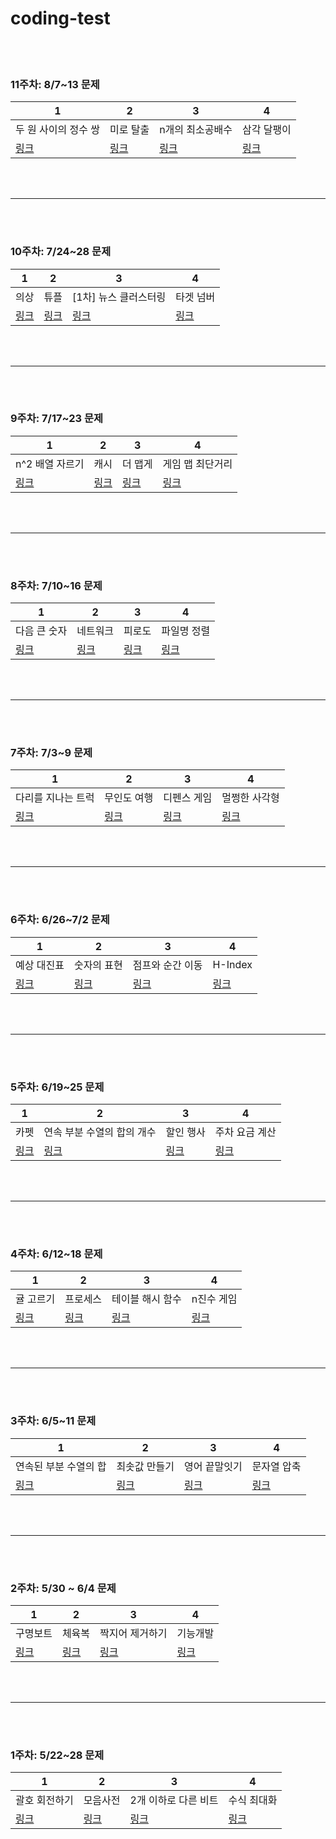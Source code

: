 # coding-test

<br><br>
### 11주차: 8/7~13 문제
| 1 | 2 | 3 | 4 |
|------|------|------|------|
| 두 원 사이의 정수 쌍 | 미로 탈출 | n개의 최소공배수 | 삼각 달팽이 |
| [링크](https://school.programmers.co.kr/learn/courses/30/lessons/181187) | [링크](https://school.programmers.co.kr/learn/courses/30/lessons/159993) | [링크](https://school.programmers.co.kr/learn/courses/30/lessons/12953) | [링크](https://school.programmers.co.kr/learn/courses/30/lessons/68645) |
<br><br>
***
<br><br>
### 10주차: 7/24~28 문제
| 1 | 2 | 3 | 4 |
|------|------|------|------|
| 의상 | 튜플 | [1차] 뉴스 클러스터링 | 타겟 넘버|
| [링크](https://school.programmers.co.kr/learn/courses/30/lessons/42578) | [링크](https://school.programmers.co.kr/learn/courses/30/lessons/64065) | [링크](https://school.programmers.co.kr/learn/courses/30/lessons/17677) | [링크](https://school.programmers.co.kr/learn/courses/30/lessons/43165) |

<br><br>
***
<br><br>
### 9주차: 7/17~23 문제
| 1 | 2 | 3 | 4 |
|------|------|------|------|
| n^2 배열 자르기 | 캐시 | 더 맵게 | 게임 맵 최단거리 |
| [링크](https://school.programmers.co.kr/learn/courses/30/lessons/87390) | [링크](https://school.programmers.co.kr/learn/courses/30/lessons/17680) | [링크](https://school.programmers.co.kr/learn/courses/30/lessons/42626) | [링크](https://school.programmers.co.kr/learn/courses/30/lessons/1844) |

<br><br>
***
<br><br>
### 8주차: 7/10~16 문제
| 1 | 2 | 3 | 4 |
|------|------|------|------|
| 다음 큰 숫자 | 네트워크 | 피로도 | 파일명 정렬 |
| [링크](https://school.programmers.co.kr/learn/courses/30/lessons/12911) | [링크](https://school.programmers.co.kr/learn/courses/30/lessons/43162?) | [링크](https://school.programmers.co.kr/learn/courses/30/lessons/87946) | [링크](https://school.programmers.co.kr/learn/courses/30/lessons/17686) |

<br><br>
***
<br><br>
### 7주차: 7/3~9 문제
| 1 | 2 | 3 | 4 |
|------|------|------|------|
| 다리를 지나는 트럭 | 무인도 여행 | 디펜스 게임 | 멀쩡한 사각형 |
| [링크](https://school.programmers.co.kr/learn/courses/30/lessons/42583) | [링크](https://school.programmers.co.kr/learn/courses/30/lessons/154540) | [링크](https://school.programmers.co.kr/learn/courses/30/lessons/142085) | [링크](https://school.programmers.co.kr/learn/courses/30/lessons/62048) |

<br><br>
***
<br></br>

### 6주차: 6/26~7/2 문제
| 1 | 2 | 3 | 4 |
|------|------|------|------|
| 예상 대진표 | 숫자의 표현 | 점프와 순간 이동 | H-Index |
| [링크](https://school.programmers.co.kr/learn/courses/30/lessons/12985) | [링크](https://school.programmers.co.kr/learn/courses/30/lessons/12924) | [링크](https://school.programmers.co.kr/learn/courses/30/lessons/12980) | [링크](https://school.programmers.co.kr/learn/courses/30/lessons/42747) |

<br><br>
***
<br></br>
### 5주차: 6/19~25 문제
| 1 | 2 | 3 | 4 |
|------|------|------|------|
| 카펫 | 연속 부분 수열의 합의 개수 | 할인 행사 | 주차 요금 계산 |
| [링크](https://school.programmers.co.kr/learn/courses/30/lessons/42842) | [링크](https://school.programmers.co.kr/learn/courses/30/lessons/131701) | [링크](https://school.programmers.co.kr/learn/courses/30/lessons/131127) | [링크](https://school.programmers.co.kr/learn/courses/30/lessons/92341) |

<br><br>
***
<br></br>
### 4주차: 6/12~18 문제
| 1 | 2 | 3 | 4 |
|------|------|------|------|
| 귤 고르기 | 프로세스 | 테이블 해시 함수 | n진수 게임 |
| [링크](https://school.programmers.co.kr/learn/courses/30/lessons/138476) | [링크](https://school.programmers.co.kr/learn/courses/30/lessons/42587) | [링크](https://school.programmers.co.kr/learn/courses/30/lessons/147354) | [링크](https://school.programmers.co.kr/learn/courses/30/lessons/17687) |

<br><br>
***
<br></br>
### 3주차: 6/5~11 문제
| 1 | 2 | 3 | 4 |
|------|------|------|------|
| 연속된 부분 수열의 합 | 최솟값 만들기 | 영어 끝말잇기 | 문자열 압축 |
| [링크](https://school.programmers.co.kr/learn/courses/30/lessons/178870) | [링크](https://school.programmers.co.kr/learn/courses/30/lessons/12941) | [링크](https://school.programmers.co.kr/learn/courses/30/lessons/12981) | [링크](https://school.programmers.co.kr/learn/courses/30/lessons/60057) |

<br></br>
***
<br></br>
### 2주차: 5/30 ~ 6/4 문제
| 1 | 2 | 3 | 4 |
|------|------|------|------|
| 구명보트 | 체육복 | 짝지어 제거하기 | 기능개발 |
| [링크](https://school.programmers.co.kr/learn/courses/30/lessons/42885) | [링크](https://school.programmers.co.kr/learn/courses/30/lessons/42862) | [링크](https://school.programmers.co.kr/learn/courses/30/lessons/12973) | [링크](https://school.programmers.co.kr/learn/courses/30/lessons/42586) |

<br></br>
***
<br></br>
### 1주차: 5/22~28 문제
| 1 | 2 | 3 | 4 |
|------|------|------|------|
| 괄호 회전하기 | 모음사전 | 2개 이하로 다른 비트 | 수식 최대화 |
| [링크](https://school.programmers.co.kr/learn/courses/30/lessons/76502) | [링크](https://school.programmers.co.kr/learn/courses/30/lessons/84512) | [링크](https://school.programmers.co.kr/learn/courses/30/lessons/77885) | [링크](https://school.programmers.co.kr/learn/courses/30/lessons/67257) |


